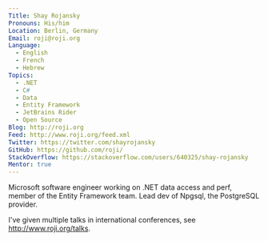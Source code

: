 ```yaml
---
Title: Shay Rojansky
Pronouns: His/him
Location: Berlin, Germany
Email: roji@roji.org
Language:
  - English
  - French
  - Hebrew
Topics:
  - .NET
  - C#
  - Data
  - Entity Framework
  - JetBrains Rider
  - Open Source
Blog: http://roji.org
Feed: http://www.roji.org/feed.xml
Twitter: https://twitter.com/shayrojansky
GitHub: https://github.com/roji/
StackOverflow: https://stackoverflow.com/users/640325/shay-rojansky
Mentor: true
---
```

Microsoft software engineer working on .NET data access and perf, member of the Entity Framework team. Lead dev of Npgsql, the PostgreSQL provider.

I've given multiple talks in international conferences, see http://www.roji.org/talks.
